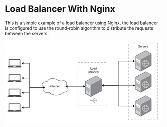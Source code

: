 # Load Balancer With Nginx

This is a simple example of a load balancer using Nginx, the load balancer is configured to use the round-robin algorithm to distribute the requests between the servers.

![diagram](./diagrams/diagram.png "Simple example of a load balancer using Nginx")